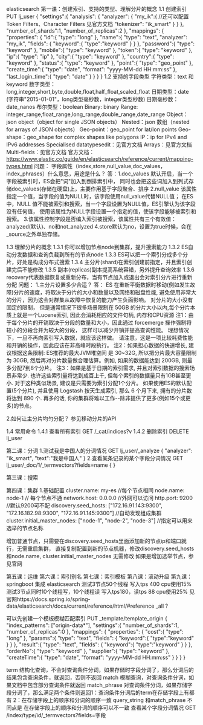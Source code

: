 elasticsearch
第一课：创建索引、支持的类型、理解分片的概念
1.1 创建索引
PUT lj_user
{
  "settings":{
    "analysis": {
      "analyzer": {
        "my_ik":{ //还可以配置Token Filters、Character Filters 见官方文档
          "tokenizer": "ik_smart"
        }
      }
    }, 
    "number_of_shards":1,
    "number_of_replicas":2
  },
  "mappings": {
    "properties": {
      "id":{
        "type": "long"
      },
      "name":{
        "type": "text",
        "analyzer": "my_ik", 
        "fields": {
          "keyword":{
            "type":"keyword"
          }
        }
      },
      "password":{
        "type": "keyword"
      },
      "mobile":{
        "type": "keyword"
      },
      "token":{
        "type": "keyword"
      },
      "ip":{
        "type": "ip"
      },
      "city":{
        "type": "keyword"
      },
      "country":{
        "type": "keyword"
      },
      "status":{
        "type": "keyword"
      },
      "point":{
        "type": "geo_point"
      },
      "create_time":{
        "type": "date",
        "format": "yyyy-MM-dd HH:mm:ss"
      },
      "last_login_time":{
        "type": "date"
      }
    }
  }
}
1.2 支持的字段类型
字符类型：text 和 keyword 
数字类型：long,integer,short,byte,double,float,half_float,scaled_float
日期类型：date (字符串"2015-01-01"，long类型毫秒数，integer类型秒数)
日期毫秒数：date_nanos
布尔类型：boolean
Binary: binary
Range: integer_range,float_range,long_range,double_range,date_range
Object：json object（object for single JSON objects）
Nested：json 数组（nested for arrays of JSON objects）
Geo-point：geo_point for lat/lon points
Geo-shape：geo_shape for complex shapes like polygons
IP：ip for IPv4 and IPv6 addresses
Specialised datatypesedit：见官方文档
Arrays：见官方文档
Multi-fields：见官方文档
官方文档：https://www.elastic.co/guide/en/elasticsearch/reference/current/mapping-types.html
问题：
字段属性（index,store,null_value,doc_values，index_phrases）什么意思，用途是什么？
答：1.doc_values 默认开启，当一个字段被索引时，ES会把"词"加入到倒排索引中，
 同时也会把这些词加入到列式存储doc_values(存储在硬盘)上，主要作用基于字段聚合、排序
   2.null_value 该属性指定一个值，当字段的值为NULL时，该字段使用null_value代替NULL值；
   在ES中，NULL 值不能被索引和搜索，当一个字段设置为NULL值，ES引擎认为该字段没有任何值，
   使用该属性为NULL字段设置一个指定的值，使该字段能够被索引和搜索。
   3.该属性控制字段是否编入索引被搜索，该属性共有三个有效值：analyzed(默认)、no和not_analyzed
   4.store默认为no，设置为true时候，会在_source之外单独存储。

1.3 理解分片的概念
1.3.1 你可以增加节点node到集群，提升搜索能力
1.3.2 ES自动分发数据和查询负载到所有的节点node
1.3.3 ES可以把一个索引分成多个分片，好处是构成分布式搜索
1.3.4 主分片(shard)在索引创建前指定，并且索引创建完后不能修改
1.3.5 副本(replicas)副本提高系统容错，另外提升查询效率
1.3.6 recovery代表数据恢复或重新分布，当有节点加入或退出会对索引分片进行重新分配
问题：
1.主分片设置多少合适？
答： ES 在重新平衡数据时移动(例如发生故障)分片的速度，将取决于分片的大小和数量以及网络和磁盘性能,
避免使用非常大的分片，因为这会对群集从故障中恢复的能力产生负面影响。 对分片的大小没有固定的限制，
但是通常情况下很多场景限制在 50GB 的分片大小以内,每个分片本质上就是一个Lucene索引, 因此会消耗相应的文件句柄, 内存和CPU资源
注1：由于每个分片的开销取决于分段的数量和大小，因此通过 forcemerge 操作强制将较小的分段合并为较大的分段，
这样可以减少开销并提高查询性能。 理想情况下，一旦不再向索引写入数据，就应该这样做。 
请注意，这是一项比较耗费性能和开销的操作，因此应该在非高峰时段执行。
注2：如果担心数据的快速增长, 建议根据这条限制: ES推荐的最大JVM堆空间 是 30~32G, 
所以把分片最大容量限制为 30GB, 然后再对分片数量做合理估算。例如, 如果的数据能达到 200GB, 则最多分配7到8个分片。
注3：如果是基于日期的索引需求, 并且对索引数据的搜索场景非常少. 也许这些索引量将达到成百上千, 
但每个索引的数据量只有1GB甚至更小. 对于这种类似场景, 建议是只需要为索引分配1个分片。
如果使用ES的默认配置(5个分片), 并且使用 Logstash 按天生成索引, 那么 6 个月下来,
 拥有的分片数将达到 890 个. 再多的话, 你的集群将难以工作--除非提供了更多(例如15个或更多)的节点。

2.如何让主分片均匀分配？
参见移动分片的API

1.4 常用命令
1.4.1 查看所有索引 GET /_cat/indices?v
1.4.2 删除索引 DELETE lj_user

第二课：分词
1.测试我是中国人的分词情况
GET lj_user/_analyze
{
  "analyzer": "ik_smart", 
  "text":"我是中国人"
}
2.查看某条记录的某个字段分词情况
GET lj_user/_doc/1/_termvectors?fields=name
{
}

第三课：搜索

第四课：集群
1.基础配置
cluster.name: my-es //每个节点相同
node.name: node-1 // 每个节点不通
network.host: 0.0.0.0 //外网可以访问
http.port: 9200  //默认9200可不配
discovery.seed_hosts: ["172.16.91.143:9300", "172.16.182.98:9300", "172.16.91.145:9300"]  //自动发现组成集群
cluster.initial_master_nodes: ["node-1", "node-2", "node-3"]  //指定可以用来选举的节点名称

增加普通节点，只需要在discovery.seed_hosts里面添加新的节点ip和端口就行，无需重启集群，
直接复制配置到新的节点机器，修改discovery.seed_hosts 和node.name,
cluster.initial_master_nodes 无需修改
如果是增加选举节点，参见官网

第五课：运维
第六课：索引别名
第七课：索引模板
第八课：滚动升级
第九课：springboot 集成 elasticsearch
测试3节点50个线程 写入tps 400 cpu使用15%
测试3节点同时10个线程写，10个线程读 写入tps180，读tps 88 cpu使用25%
见官网https://docs.spring.io/spring-data/elasticsearch/docs/current/reference/html/#reference
_all ?


可以先创建一个模板模糊匹配索引
PUT _template/template_origin
{
  "index_patterns": ["origin-data*"],
  "settings":{
    "number_of_shards":1,
    "number_of_replicas":0
  },
  "mappings": {
    "properties": {
      "cost":{
        "type": "long"
      },
      "params":{
        "type": "text",
        "fields": {
          "keyword":{
            "type":"keyword"
          }
        }
      },
      "result":{
        "type": "text",
        "fields": {
          "keyword":{
            "type":"keyword"
          }
        }
      },
      "orderNo":{
        "type": "keyword"
      },
      "supplier":{
        "type": "keyword"
      },
      "createTime":{
        "type": "date",
        "format": "yyyy-MM-dd HH:mm:ss"
      }
    }
  }
}

term 结构化查询，不会对查询条件分词，如果存储时字段分词了，那么分词后的结果包含查询条件，就返回，否则不返回
match 模糊查询，对查询条件分词，如果文档中包含部分查询条件就返回
match_phrase 对查询条件分词，如果存储字段分词了，那么满足两个条件则返回1：查询条件分词后的term在存储字段上有都有 2：在存储字段上的顺序和分词的顺序一致
query_string 和match_phrase 不同点是 在存储字段上的顺序和分词的顺序可以不一致
查看某个字段分词情况 GET /index/type/id/_termvectors?fields=字段